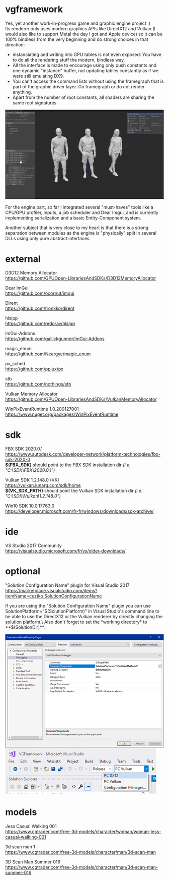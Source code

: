 # vgframework
Yes, yet another work-in-progress game and graphic engine project :) \
Its renderer only uses modern graphics APIs like DirectX12 and Vulkan (I would also like to support Metal the day I got and Apple device) so it can be 100% bindless from the very beginning and do strong choices in that direction:  
* instanciating and writing into GPU tables is not even exposed: You have to do all the rendering stuff the modern, bindless way. 
* All the interface is made to encourage using only push constants and one dynamic "instance" buffer, not updating tables constantly as if we were still emulating DX9.
* You can't access the command lists without using the framegraph that is part of the graphic driver layer. Go framegraph or do not render anything.
* Apart from the number of root constants, all shaders are sharing the same root signatures


![Screenshot](doc/img/screenshot5.png)
 
 
For the engine part, so far I integrated several "must-haves" tools like a CPU/GPU profiler, inputs, a job scheduler and Dear Imgui, and is currently implementing serialization and a basic Entity-Component system.  

Another subject that is very close to my heart is that there is a strong separation between modules as the engine is "physically" split in several DLLs using only pure abstract interfaces.
 
# external
D3D12 Memory Allocator\
https://github.com/GPUOpen-LibrariesAndSDKs/D3D12MemoryAllocator

Dear ImGui\
https://github.com/ocornut/imgui

Dirent\
https://github.com/tronkko/dirent

hlslpp\
https://github.com/redorav/hlslpp

ImGui-Addons\
https://github.com/gallickgunner/ImGui-Addons

magic_enum\
https://github.com/Neargye/magic_enum

px_sched\
https://github.com/pplux/px

stb\
https://github.com/nothings/stb

Vulkan Memory Allocator\
https://github.com/GPUOpen-LibrariesAndSDKs/VulkanMemoryAllocator

WinPixEventRuntime 1.0.200127001\
https://www.nuget.org/packages/WinPixEventRuntime

# sdk
FBX SDK 2020.0.1\
https://www.autodesk.com/developer-network/platform-technologies/fbx-sdk-2020-0  
**$(FBX_SDK)** should point to the FBX SDK installation dir *(i.e. "C:\SDK\FBX\2020.0.1")*

Vulkan SDK 1.2.148.0 (VK)\
https://vulkan.lunarg.com/sdk/home  
**$(VK_SDK_PATH)** should point the Vulkan SDK installation dir *(i.e. "C:\SDK\Vulkan\1.2.148.0")*

Win10 SDK 10.0.17763.0\
https://developer.microsoft.com/fr-fr/windows/downloads/sdk-archive/

# ide
VS Studio 2017 Community\
https://visualstudio.microsoft.com/fr/vs/older-downloads/

# optional
"Solution Configuration Name" plugin for Visual Studio 2017
https://marketplace.visualstudio.com/items?itemName=ceztko.SolutionConfigurationName

If you are using the "Solution Configuration Name" plugin you can use SolutionPlatform="$(SolutionPlatform)" in Visual Studio's command line to be able to use the DirectX12 or the Vulkan renderer by directly changing the solution platform.\
Also don't forget to set the *working directory* to **$(SolutionDir)**.

![Screenshot](doc/img/SolutionPlatformName1.png)
![Screenshot](doc/img/SolutionPlatformName2.png)

# models
Jess Casual Walking 001\
https://www.cgtrader.com/free-3d-models/character/woman/woman-jess-casual-walking-001

3d scan man 1\
https://www.cgtrader.com/free-3d-models/character/man/3d-scan-man

3D Scan Man Summer 016\
https://www.cgtrader.com/free-3d-models/character/man/3d-scan-man-summer-016
